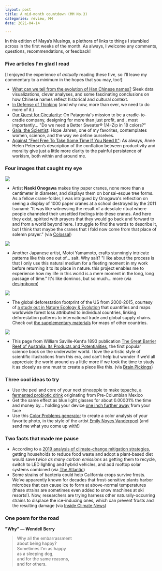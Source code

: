 ```yaml
---
layout: post
title: A mid-month countdown (MM No.3)
categories: review, MM
date: 2021-04-14

---
```


In this edition of Maya’s Musings, a plethora of links to things I stumbled across in the first weeks of the month. As always, I welcome any comments, questions, recommendations, or feedback! 

### Five articles I'm glad I read

[I enjoyed the experience of *actually* reading these five, so I’ll leave my commentary to a minimum in the hopes that you may, too!]

- [What can we tell from the evolution of Han Chinese names?](https://kontinentalist.com/stories/a-cultural-history-of-han-chinese-names-for-girls-and-boys-in-china) Sleek data visualizations, clever analyses, and some fascinating conclusions on how Chinese names reflect historical and cultural context.
- [In Defense of Thinking](https://www.calnewport.com/blog/2021/03/31/in-defense-of-thinking/?utm_source=pocket&utm_medium=email&utm_campaign=pockethits) (and why now, more than ever, we need to do more of it.)
- [Our Quest for Circularity](https://www.patagonia.com/stories/our-quest-for-circularity/story-96496.html): On Patagonia's mission to be a cradle-to-cradle company, designing for more than just profit, and , most importantly... "Do we need a Better Sweater® 1/4-Zip in 18 colors?"
- [Gaia, the Scientist](http://m.nautil.us/issue/99/universality/gaia-the-scientist?mc_cid=3bee428a36&mc_eid=85e07d9f8f): Hope Jahren, one of my favorites, contemplates women, science, and the way we define ourselves.
- [Against “Feel Free To Take Some Time If You Need It"](https://annehelen.substack.com/p/against-feel-free-to-take-some-time):  As always, Anne Helen Petersen’s description of the conflation between productivity and morality give just a little more clarity to the painful persistence of workism, both within and around me.

### Four images that caught my eye

![](https://mayasheth.github.io/assets/MM3/crane.png)

- Artist **Naoki Onogawa** makes tiny paper cranes, none more than a centimeter in diameter, and displays them on bonsai-esque tree forms. As a fellow crane-folder, I was intrigued by Onogawa's reflection on seeing a display of 1000 paper cranes at a school destroyed by the 2011 tsunami: “It was like witnessing the result of a desolate ritual where people channeled their unsettled feelings into these cranes. And here they exist, spirited with prayers that they would go back and forward to and from a world beyond here. I struggle to find the words to describe it, but I think that maybe the cranes that I fold now come from that place of solemn prayer.” (via [Colossal](https://www.thisiscolossal.com/2021/04/naoki-onogawa-paper-cranes/?mc_cid=42294ab297&mc_eid=73a175ec89))

![](mayasheth.github.io/assets/MM3/salt.png)

- Another Japanese artist, Motoi Yamamoto, crafts stunningly intricate patterns like this one out of... salt. Why salt? "I like about the process is that I only use this natural medium for a fleeting moment in my work before returning it to its place in nature. this project enables me to experience how my life in this world is a mere moment in the long, long passage of time." It's like dominos, but so much... more (via [designboom](https://www.designboom.com/art/motoi-yamamoto-interview-memories-intricate-salt-arrangements-04-07-2021/))

![](mayasheth.github.io/assets/MM3/map.png)

- The global deforestation footprint of the US from 2000-2015, courtesy of [a study out in Nature Ecology & Evolution](https://www.nature.com/articles/s41559-021-01417-z#MOESM1) that quantifies and maps worldwide forest loss attributed to individual countries, linking deforestation patterns to international trade and global supply chains. Check out [the supplementary materials](https://static-content.springer.com/esm/art%3A10.1038%2Fs41559-021-01417-z/MediaObjects/41559_2021_1417_MOESM1_ESM.pdf) for maps of other countries.

![](mayasheth.github.io/assets/MM3/coral.jpeg)

- This page from William Saville-Kent‘a 1893 publication [The Great Barrier Reef of Australia: Its Products and Potentialities](https://archive.org/details/greatbarrierreef00kent/page/n14/mode/2up), the first popular science book on the underwater world. I love the artistic style of scientific illustrations from this era, and can’t help but wonder if we’d all appreciate the world around us a little more if we took the time to study it as closely as one must to create a piece like this. (via [Brain Pickings](https://www.brainpickings.org/2020/05/11/william-saville-kent-great-barrier-reef-prints/?mc_cid=d241c91191&mc_eid=01af1bb07e))

### Three cool ideas to try

- Use the peel and core of your next pineapple to make [tepache, a fermented probiotic drink](https://www.wellandgood.com/tepache-fermented-mexican-drink/) originating from Pre-Columbian Mexico
- Get the same effect as blue light glasses for about 0.00001% the time and money by... holding your device [one inch further away](https://vitals.lifehacker.com/what-happens-to-your-eyes-when-you-stare-at-screens-all-1846593909?utm_source=pocket&utm_medium=email&utm_campaign=pockethits) from your face
- Use this [Color Problems generator](https://colorproblems.art/) to create a color analysis of your favorite photo, in the style of the artist [Emily Noyes Vanderpoel](https://publicdomainreview.org/collection/colour-analysis-charts-by-emily-noyes-vanderpoel-1902) (and send me what you come up with!)

### Two facts that made me pause

- According to a [2019 analysis of climate-change mitigation strategies](https://rare.org/wp-content/uploads/2019/02/2018-CCNBC-Report.pdf), getting households to reduce food waste and adopt a plant-based diet would save *twice as many carbon emissions* as getting them to recycle, switch to LED lighting and hybrid vehicles, and add rooftop solar systems combined (via [The Atlantic](https://www.theatlantic.com/health/archive/2021/04/rules-eating-fight-climate-change/618515/))
- Some strains of bacteria could help California crops survive frosts. We’ve apparently known for decades that frost-sensitive plants harbor microbes that can cause ice to form at above-normal temperatures (these strains are sometimes even added to snow machines at ski resorts!). Now, researchers are trying harness other naturally-occurring strains to displace the ice-inducing ones, which can prevent frosts and the resulting damage (via [Inside Climate News](https://insideclimatenews.org/news/25032021/ice-fighting-bacteria-could-help-california-crops-survive-frost/))

### One poem for the road

**"Why" — Wendell Berry**

> Why all the embarrassment  
about being happy?  
Sometimes I'm as happy  
as a sleeping dog,  
and for the same reasons,  
and for others.
